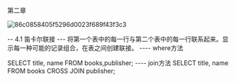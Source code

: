 第二章

![86c0858405f5296d0023f689f43f3c3](https://i.loli.net/2021/03/31/Yes5aVigryC3Scm.jpg)

-- 4.1 笛卡尔联接
--- 将第一个表中的每一行与第二个表中的每一行联系起来。显示每一种可能的记录组合，在表之间创建联接。
---- where方法

SELECT title, name
FROM books,publisher;
---- join方法
SELECT title, name
FROM books CROSS JOIN publisher;
